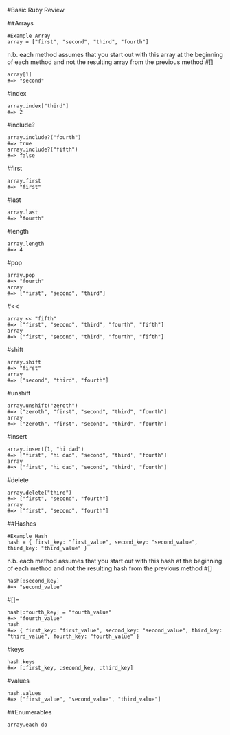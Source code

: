#Basic Ruby Review

##Arrays

```
#Example Array
array = ["first", "second", "third", "fourth"]
```
n.b. each method assumes that you start out with this array at the beginning of each method and not the resulting array from the previous method
\#[]
```
array[1]
#=> "second"
```
\#index
```
array.index["third"]
#=> 2
```
\#include?
```
array.include?("fourth")
#=> true
array.include?("fifth")
#=> false
```
\#first
```
array.first
#=> "first"
```
\#last
```
array.last
#=> "fourth"
```
\#length
```
array.length
#=> 4
```
\#pop
```
array.pop
#=> "fourth"
array
#=> ["first", "second", "third"]
```
\#<<
```
array << "fifth"
#=> ["first", "second", "third", "fourth", "fifth"]
array
#=> ["first", "second", "third", "fourth", "fifth"]
```
\#shift
```
array.shift
#=> "first"
array
#=> ["second", "third", "fourth"]
```
\#unshift
```
array.unshift("zeroth")
#=> ["zeroth", "first", "second", "third", "fourth"]
array
#=> ["zeroth", "first", "second", "third", "fourth"]
```
\#insert
```
array.insert(1, "hi dad")
#=> ["first", "hi dad", "second", "third', "fourth"]
array
#=> ["first", "hi dad", "second", "third', "fourth"]
```
\#delete
```
array.delete("third")
#=> ["first", "second", "fourth"]
array
#=> ["first", "second", "fourth"]
```
##Hashes
```
#Example Hash
hash = { first_key: "first_value", second_key: "second_value", third_key: "third_value" }
```
n.b. each method assumes that you start out with this hash at the beginning of each method and not the resulting hash from the previous method
\#[]
```
hash[:second_key]
#=> "second_value"
```
\#[]=
```
hash[:fourth_key] = "fourth_value"
#=> "fourth_value"
hash
#=> { first_key: "first_value", second_key: "second_value", third_key: "third_value", fourth_key: "fourth_value" }
```
\#keys
```
hash.keys
#=> [:first_key, :second_key, :third_key]
```
\#values
```
hash.values
#=> ["first_value", "second_value", "third_value"]
```
##Enumerables
```
array.each do 
